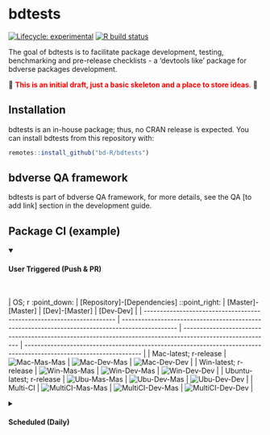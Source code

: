 
<!-- README.md is generated from README.Rmd. Please edit that file -->

# bdtests

<!-- badges: start -->

[![Lifecycle:
experimental](https://img.shields.io/badge/lifecycle-experimental-orange.svg)](https://www.tidyverse.org/lifecycle/#experimental)
[![R build
status](https://github.com/bd-R/bdtests/workflows/R-CMD-check/badge.svg)](https://github.com/bd-R/bdtests/actions)
<!-- badges: end -->

The goal of bdtests is to facilitate package development, testing,
benchmarking and pre-release checklists - a ‘devtools like’ package for
bdverse packages development.  
  
:pencil: <span style="color: red;">**This is an initial draft, just a
basic skeleton and a place to store ideas**.</span> :pencil:

## Installation

bdtests is an in-house package; thus, no CRAN release is expected. You
can install bdtests from this repository with:

``` r
remotes::install_github("bd-R/bdtests")
```

## bdverse QA framework

bdtests is part of bdverse QA framework, for more details, see the QA
\[to add link\] section in the development guide.

## Package CI (example)

<details open>

<summary>

<h4>

User Triggered (Push & PR)

</h4>

</summary> <br>

| OS; r :point\_down: | \[Repository\]-\[Dependencies\] ::point\_right: | \[Master\]-\[Master\]                                                                           | \[Dev\]-\[Master\]                                                                                        | \[Dev-Dev\]                                                                                                        |
| --------------------------------------------------------------------- | ----------------------------------------------------------------------------------------------- | --------------------------------------------------------------------------------------------------------- | ------------------------------------------------------------------------------------------------------------------ |
| Mac-latest; r-release                                                 | ![Mac-Mas-Mas](https://github.com/sunn-e/bddummy/workflows/Mac-Mas-Mas/badge.svg?branch=master) | ![Mac-Dev-Mas](https://github.com/sunn-e/bddummy/workflows/Mac-Dev-Mas/badge.svg?branch=dev)              | ![Mac-Dev-Dev](https://github.com/sunn-e/bddummy/workflows/Mac-Dev-Dev/badge.svg?branch=dev)                       |
| Win-latest; r-release                                                 | ![Win-Mas-Mas](https://github.com/sunn-e/bddummy/workflows/Win-Mas-Mas/badge.svg?branch=master) | ![Win-Dev-Mas](https://github.com/sunn-e/bddummy/workflows/Win-Dev-Mas/badge.svg)                         | ![Win-Dev-Dev](https://github.com/sunn-e/bddummy/workflows/Win-Dev-Dev/badge.svg)                                  |
| Ubuntu-latest; r-release                                              | ![Ubu-Mas-Mas](https://github.com/sunn-e/bddummy/workflows/Ubu-Mas-Mas/badge.svg)               | ![Ubu-Dev-Mas](https://github.com/sunn-e/bddummy/workflows/Ubu-Dev-Mas/badge.svg?branch=dev)              | ![Ubu-Dev-Dev](https://github.com/sunn-e/bddummy/workflows/Ubu-Dev-Dev/badge.svg?branch=dev)                       |
| Multi-CI                                                              | ![MultiCI-Mas-Mas](https://github.com/sunn-e/bddummy/workflows/Multi-CI-tic-Mas-Mas/badge.svg)  | ![MultiCI-Dev-Mas](https://github.com/sunn-e/bddummy/workflows/Multi-CI-tic-Dev-Mas/badge.svg?branch=dev) | ![MultiCI-Dev-Dev](https://github.com/sunn-e/bddummy/workflows/Multi-CI-tidyverse-Mas-Mas/badge.svg?branch=master) |

</details>

<details>

<summary>

<h4>

Scheduled (Daily)

</h4>

</summary> <br>

| OS; r :point\_down: | \[Repository\]-\[Dependencies\] ::point\_right: | \[Master\]-\[Master\]                                                                           | \[Dev\]-\[Master\]                                                                                        | \[Dev-Dev\]                                                                                                        |
| --------------------------------------------------------------------- | ----------------------------------------------------------------------------------------------- | --------------------------------------------------------------------------------------------------------- | ------------------------------------------------------------------------------------------------------------------ |
| Mac-latest; r-release                                                 | ![Mac-Mas-Mas](https://github.com/sunn-e/bddummy/workflows/Mac-Mas-Mas/badge.svg?branch=master) | ![Mac-Dev-Mas](https://github.com/sunn-e/bddummy/workflows/Mac-Dev-Mas/badge.svg?branch=dev)              | ![Mac-Dev-Dev](https://github.com/sunn-e/bddummy/workflows/Mac-Dev-Dev/badge.svg?branch=dev)                       |
| Win-latest; r-release                                                 | ![Win-Mas-Mas](https://github.com/sunn-e/bddummy/workflows/Win-Mas-Mas/badge.svg?branch=master) | ![Win-Dev-Mas](https://github.com/sunn-e/bddummy/workflows/Win-Dev-Mas/badge.svg)                         | ![Win-Dev-Dev](https://github.com/sunn-e/bddummy/workflows/Win-Dev-Dev/badge.svg)                                  |
| Ubuntu-latest; r-release                                              | ![Ubu-Mas-Mas](https://github.com/sunn-e/bddummy/workflows/Ubu-Mas-Mas/badge.svg)               | ![Ubu-Dev-Mas](https://github.com/sunn-e/bddummy/workflows/Ubu-Dev-Mas/badge.svg?branch=dev)              | ![Ubu-Dev-Dev](https://github.com/sunn-e/bddummy/workflows/Ubu-Dev-Dev/badge.svg?branch=dev)                       |
| Multi-CI                                                              | ![MultiCI-Mas-Mas](https://github.com/sunn-e/bddummy/workflows/Multi-CI-tic-Mas-Mas/badge.svg)  | ![MultiCI-Dev-Mas](https://github.com/sunn-e/bddummy/workflows/Multi-CI-tic-Dev-Mas/badge.svg?branch=dev) | ![MultiCI-Dev-Dev](https://github.com/sunn-e/bddummy/workflows/Multi-CI-tidyverse-Mas-Mas/badge.svg?branch=master) |

</details>
